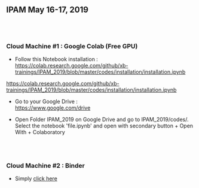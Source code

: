 

## IPAM May 16-17, 2019

<br><br>


### Cloud Machine #1 : Google Colab (Free GPU)

* Follow this Notebook installation :<br>
https://colab.research.google.com/github/xb-trainings/IPAM_2019/blob/master/codes/installation/installation.ipynb

<a href="https://colab.research.google.com/github/xb-trainings/IPAM_2019/blob/master/codes/installation/installation.ipynb" target="_blank">https://colab.research.google.com/github/xb-trainings/IPAM_2019/blob/master/codes/installation/installation.ipynb</a>

* Go to your Google Drive :<br>
https://www.google.com/drive

* Open Folder IPAM_2019 on Google Drive and go to IPAM_2019/codes/.<br>
Select the notebook 'file.ipynb' and open with secondary button + Open With + Colaboratory


<br><br>

### Cloud Machine #2 : Binder

* Simply [click here]

[Click here]: https://mybinder.org/v2/gh/xb-trainings/IPAM_2019/master


<br><br><br><br><br><br>